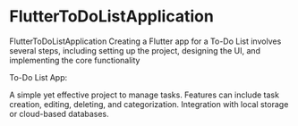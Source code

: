 # FlutterToDoListApplication
FlutterToDoListApplication Creating a Flutter app for a To-Do List involves several steps, including setting up the project, designing the UI, and implementing the core functionality

To-Do List App:

A simple yet effective project to manage tasks.
Features can include task creation, editing, deleting, and categorization.
Integration with local storage or cloud-based databases.

